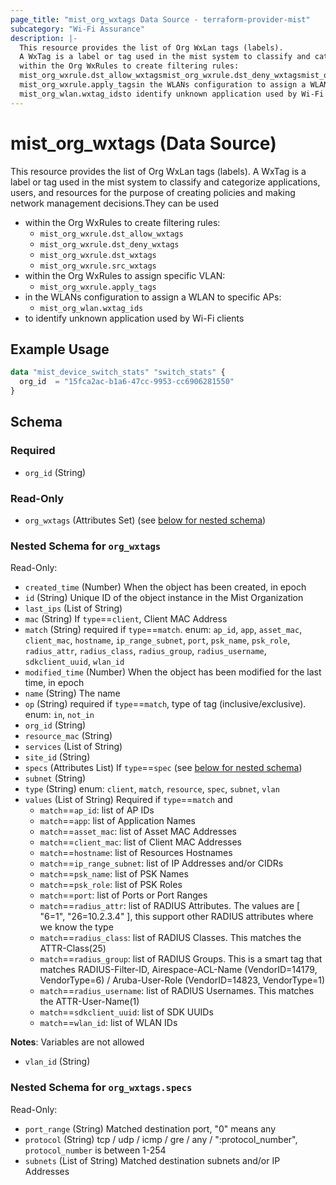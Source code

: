 ```yaml
---
page_title: "mist_org_wxtags Data Source - terraform-provider-mist"
subcategory: "Wi-Fi Assurance"
description: |-
  This resource provides the list of Org WxLan tags (labels).
  A WxTag is a label or tag used in the mist system to classify and categorize applications, users, and resources for the purpose of creating policies and making network management decisions.They can be used
  within the Org WxRules to create filtering rules:
  mist_org_wxrule.dst_allow_wxtagsmist_org_wxrule.dst_deny_wxtagsmist_org_wxrule.dst_wxtagsmist_org_wxrule.src_wxtagswithin the Org WxRules to assign specific VLAN:
  mist_org_wxrule.apply_tagsin the WLANs configuration to assign a WLAN to specific APs:
  mist_org_wlan.wxtag_idsto identify unknown application used by Wi-Fi clients
---
```


# mist_org_wxtags (Data Source)

This resource provides the list of Org WxLan tags (labels).
A WxTag is a label or tag used in the mist system to classify and categorize applications, users, and resources for the purpose of creating policies and making network management decisions.They can be used 
* within the Org WxRules to create filtering rules:
  * `mist_org_wxrule.dst_allow_wxtags`
  * `mist_org_wxrule.dst_deny_wxtags`
  * `mist_org_wxrule.dst_wxtags`
  * `mist_org_wxrule.src_wxtags`
* within the Org WxRules to assign specific VLAN:
  * `mist_org_wxrule.apply_tags`
* in the WLANs configuration to assign a WLAN to specific APs:
  * `mist_org_wlan.wxtag_ids`
* to identify unknown application used by Wi-Fi clients


## Example Usage

```terraform
data "mist_device_switch_stats" "switch_stats" {
  org_id  = "15fca2ac-b1a6-47cc-9953-cc6906281550"
}
```

<!-- schema generated by tfplugindocs -->
## Schema

### Required

- `org_id` (String)

### Read-Only

- `org_wxtags` (Attributes Set) (see [below for nested schema](#nestedatt--org_wxtags))

<a id="nestedatt--org_wxtags"></a>
### Nested Schema for `org_wxtags`

Read-Only:

- `created_time` (Number) When the object has been created, in epoch
- `id` (String) Unique ID of the object instance in the Mist Organization
- `last_ips` (List of String)
- `mac` (String) If `type`==`client`, Client MAC Address
- `match` (String) required if `type`==`match`. enum: `ap_id`, `app`, `asset_mac`, `client_mac`, `hostname`, `ip_range_subnet`, `port`, `psk_name`, `psk_role`, `radius_attr`, `radius_class`, `radius_group`, `radius_username`, `sdkclient_uuid`, `wlan_id`
- `modified_time` (Number) When the object has been modified for the last time, in epoch
- `name` (String) The name
- `op` (String) required if `type`==`match`, type of tag (inclusive/exclusive). enum: `in`, `not_in`
- `org_id` (String)
- `resource_mac` (String)
- `services` (List of String)
- `site_id` (String)
- `specs` (Attributes List) If `type`==`spec` (see [below for nested schema](#nestedatt--org_wxtags--specs))
- `subnet` (String)
- `type` (String) enum: `client`, `match`, `resource`, `spec`, `subnet`, `vlan`
- `values` (List of String) Required if `type`==`match` and
  * `match`==`ap_id`: list of AP IDs
  * `match`==`app`: list of Application Names
  * `match`==`asset_mac`: list of Asset MAC Addresses
  * `match`==`client_mac`: list of Client MAC Addresses
  * `match`==`hostname`: list of Resources Hostnames
  * `match`==`ip_range_subnet`: list of IP Addresses and/or CIDRs
  * `match`==`psk_name`: list of PSK Names
  * `match`==`psk_role`: list of PSK Roles
  * `match`==`port`: list of Ports or Port Ranges
  * `match`==`radius_attr`: list of RADIUS Attributes. The values are [ "6=1", "26=10.2.3.4" ], this support other RADIUS attributes where we know the type
  * `match`==`radius_class`: list of RADIUS Classes. This matches the ATTR-Class(25)
  * `match`==`radius_group`: list of RADIUS Groups. This is a smart tag that matches RADIUS-Filter-ID, Airespace-ACL-Name (VendorID=14179, VendorType=6) / Aruba-User-Role (VendorID=14823, VendorType=1)
  * `match`==`radius_username`: list of RADIUS Usernames. This matches the ATTR-User-Name(1)
  * `match`==`sdkclient_uuid`: list of SDK UUIDs
  * `match`==`wlan_id`: list of WLAN IDs

**Notes**:
Variables are not allowed
- `vlan_id` (String)

<a id="nestedatt--org_wxtags--specs"></a>
### Nested Schema for `org_wxtags.specs`

Read-Only:

- `port_range` (String) Matched destination port, "0" means any
- `protocol` (String) tcp / udp / icmp / gre / any / ":protocol_number", `protocol_number` is between 1-254
- `subnets` (List of String) Matched destination subnets and/or IP Addresses